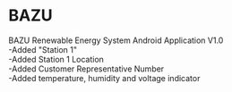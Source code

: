 # BAZU
BAZU Renewable Energy System Android Application  V1.0  
-Added "Station 1"   
-Added Station 1 Location  
-Added Customer Representative Number  
-Added temperature, humidity and voltage indicator  
